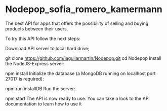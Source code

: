# Nodepop_sofia_romero_kamermann

The best API for apps that offers the possibility of selling and buying products between their users.

To try this API follow the next steps:

Download API server to local hard drive;

  git clone https://github.com/iaguilarmartin/Nodepop.git
  cd Nodepop
Install the NodeJS-Express server:

  npm install
Initialize the database (a MongoDB running on localhost port 27017 is required):

  npm run installDB
Run the server:

  npm start
The API is now ready to use. You can take a look to the API documentation to learn how to use it